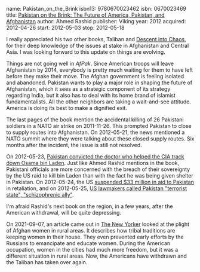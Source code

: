 name: Pakistan_on_the_Brink
isbn13: 9780670023462
isbn: 0670023469
title: [Pakistan on the Brink: The Future of America, Pakistan, and Afghanistan](http://amzn.com/0670023469)
author: Ahmed Rashid
publisher: Viking
year: 2012
acquired: 2012-04-26
start: 2012-05-03
stop: 2012-05-18

I really appreciated his two other books, Taliban and
[Descent into Chaos](#Descent_into_Chaos), for their deep knowledge
of the issues at stake in Afghanistan and Central Asia.  I was looking forward
to this update on things are evolving.

Things are not going well in _AfPak_.  Since American troops will leave
Afghanistan by 2014, everybody is pretty much waiting for them to have left
before they make their move.  The Afghan government is feeling isolated and
abandoned.  Pakistan wants to play a major role in shaping the future of
Afghanistan, which it sees as a strategic component of its strategy regarding
India, but it also has to deal with its home brand of islamist fundamentalists.
All the other neighbors are taking a wait-and-see attitude.  America is doing
its best to make a dignified exit.

The last pages of the book mention the accidental killing of 26 Pakistani
soldiers in a NATO air strike on 2011-11-26.  This prompted Pakistan to close to
supply routes into Afghanistan.  On 2012-05-21, the news mentioned a NATO summit
where they were talking about these closed supply routes.  Six months after the
incident, the issue is still not resolved.

On 2012-05-23,
[Pakistan convicted the doctor who helped the CIA track down Osama bin Laden](http://www.google.com/hostednews/ap/article/ALeqM5jrph4TaxnPQbRXQyE-J630WjOM-Q?docId=4785f8c699964efea7e1288c82f61b05).
Just like Ahmed Rashid mentions in the book, Pakistani officials are more
concerned with the breach of their sovereignty by the US raid to kill bin Laden
than with the fact he was being given shelter in Pakistan.  On 2012-05-24, the
US
[suspended $33 million in aid to Pakistan](http://www.google.com/hostednews/ap/article/ALeqM5g1BkaLuKXvE1gWEJSjTRW2bZsezQ?docId=b35bff82804641bba498bf7aaffcac44)
in retaliation, and on 2012-05-25,
[US lawmakers called Pakistan "terrorist state", "schizophrenic ally"](http://timesofindia.indiatimes.com/world/us/US-lawmakers-call-Pakistan-terrorist-state-schizophrenic-ally/articleshow/13492994.cms).

I'm afraid Rashid's next book on the region, in a few years, after the American
withdrawal, will be quite depressing.

On 2021-09-07, an article came out in
[The New Yorker](https://www.newyorker.com/magazine/2021/09/13/the-other-afghan-women)
looked at the plight of Afghan women in rural areas.  It describes how tribal
traditions are keeping women in their house.  They even prevented early efforts
by the Russians to emancipate and educate women.  During the American
occupation, women in the cities had much more freedom, but it was a different
situation in rural areas.  Now, the Americans have withdrawn and the Taliban has
taken over again.
